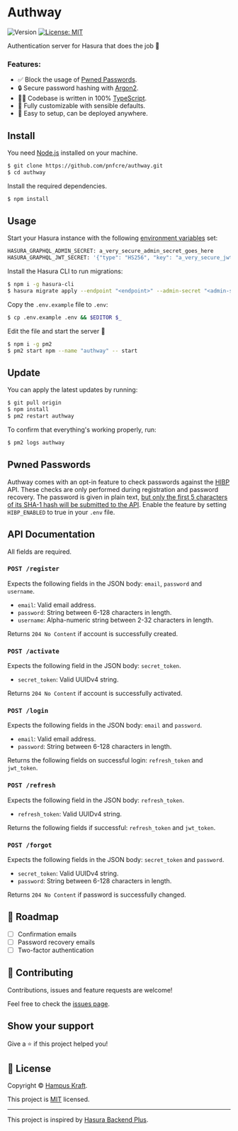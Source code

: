 # Authway

![Version](https://img.shields.io/badge/version-1.0.4-blue.svg?cacheSeconds=2592000)
[![License: MIT](https://img.shields.io/badge/License-MIT-yellow.svg)](LICENSE)

Authentication server for Hasura that does the job 💪

### Features:

- ✅ Block the usage of [Pwned Passwords](#pwned-passwords).
- 🔒 Secure password hashing with [Argon2](https://github.com/P-H-C/phc-winner-argon2).
- 👨‍💻 Codebase is written in 100% [TypeScript](https://www.typescriptlang.org).
- 🎨 Fully customizable with sensible defaults.
- 🚀 Easy to setup, can be deployed anywhere.

## Install

You need [Node.js](https://nodejs.org) installed on your machine.

```sh
$ git clone https://github.com/pnfcre/authway.git
$ cd authway
```

Install the required dependencies.

```sh
$ npm install
```

## Usage

Start your Hasura instance with the following [environment variables](https://hasura.io/docs/1.0/graphql/manual/deployment/graphql-engine-flags/config-examples.html) set:

```sh
HASURA_GRAPHQL_ADMIN_SECRET: a_very_secure_admin_secret_goes_here
HASURA_GRAPHQL_JWT_SECRET: '{"type": "HS256", "key": "a_very_secure_jwt_secret_goes_here"}'
```

Install the Hasura CLI to run migrations:

```sh
$ npm i -g hasura-cli
$ hasura migrate apply --endpoint "<endpoint>" --admin-secret "<admin-secret>"
```

Copy the `.env.example` file to `.env`:

```sh
$ cp .env.example .env && $EDITOR $_
```

Edit the file and start the server 🚀

```sh
$ npm i -g pm2
$ pm2 start npm --name "authway" -- start
```

## Update

You can apply the latest updates by running:

```sh
$ git pull origin
$ npm install
$ pm2 restart authway
```

To confirm that everything's working properly, run:

```sh
$ pm2 logs authway
```

## Pwned Passwords

Authway comes with an opt-in feature to check passwords against the [HIBP](https://haveibeenpwned.com) API. These checks are only performed during registration and password recovery. The password is given in plain text, [but only the first 5 characters of its SHA-1 hash will be submitted to the API](https://github.com/wKovacs64/hibp/blob/develop/API.md#pwnedpassword). Enable the feature by setting `HIBP_ENABLED` to true in your `.env` file.

## API Documentation

All fields are required.

### `POST /register`

Expects the following fields in the JSON body: `email`, `password` and `username`.

- `email`: Valid email address.
- `password`: String between 6-128 characters in length.
- `username`: Alpha-numeric string between 2-32 characters in length.

Returns `204 No Content` if account is successfully created.

### `POST /activate`

Expects the following field in the JSON body: `secret_token`.

- `secret_token`: Valid UUIDv4 string.

Returns `204 No Content` if account is successfully activated.

### `POST /login`

Expects the following fields in the JSON body: `email` and `password`.

- `email`: Valid email address.
- `password`: String between 6-128 characters in length.

Returns the following fields on successful login: `refresh_token` and `jwt_token`.

### `POST /refresh`

Expects the following field in the JSON body: `refresh_token`.

- `refresh_token`: Valid UUIDv4 string.

Returns the following fields if successful: `refresh_token` and `jwt_token`.

### `POST /forgot`

Expects the following fields in the JSON body: `secret_token` and `password`.

- `secret_token`: Valid UUIDv4 string.
- `password`: String between 6-128 characters in length.

Returns `204 No Content` if password is successfully changed.

## 🚧 Roadmap

- [ ] Confirmation emails
- [ ] Password recovery emails
- [ ] Two-factor authentication

## 🤝 Contributing

Contributions, issues and feature requests are welcome!

Feel free to check the [issues page](https://github.com/pnfcre/authway/issues).

## Show your support

Give a ⭐️ if this project helped you!

## 📝 License

Copyright © [Hampus Kraft](https://github.com/pnfcre).

This project is [MIT](LICENSE) licensed.

---

This project is inspired by [Hasura Backend Plus](https://github.com/nhost/hasura-backend-plus).
